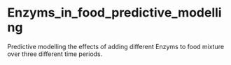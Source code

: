 # Enzyms_in_food_predictive_modelling
Predictive modelling the effects of adding different Enzyms to food mixture over three different time periods.
